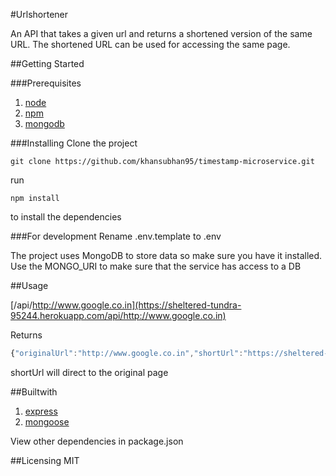 #Urlshortener

An API that takes a given url and returns a shortened version of the same URL. The shortened URL can be used for accessing the same page. 

##Getting Started

###Prerequisites

1. [node](https://nodejs.org/en/)
2. [npm](https://www.npmjs.com)
3. [mongodb](https://www.mongodb.com/)

###Installing
Clone the project

```git
git clone https://github.com/khansubhan95/timestamp-microservice.git
```

run

```
npm install
```

to install the dependencies

###For development
Rename .env.template to .env

The project uses MongoDB to store data so make sure you have it installed. Use the MONGO_URI to make sure that the service has access to a DB

##Usage

[/api/http://www.google.co.in](https://sheltered-tundra-95244.herokuapp.com/api/http://www.google.co.in)

Returns
```javascript
{"originalUrl":"http://www.google.co.in","shortUrl":"https://sheltered-tundra-95244.herokuapp.com0/0"}
```

shortUrl will direct to the original page

##Builtwith
1. [express](https://expressjs.com/)   
2. [mongoose](http://mongoosejs.com/)

View other dependencies in package.json

##Licensing
MIT